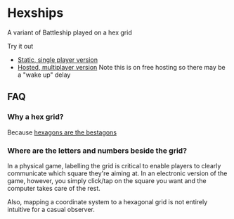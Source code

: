 
# Hexships

A variant of Battleship played on a hex grid

Try it out

- [Static, single player version](https://sguest.github.io/hexships)
- [Hosted, multiplayer version](https://cactus-tin-beat.glitch.me/hexships/) Note this is on free hosting so there may be a "wake up" delay

## FAQ

### Why a hex grid?

Because [hexagons are the bestagons](https://www.youtube.com/watch?v=thOifuHs6eY)

### Where are the letters and numbers beside the grid?

In a physical game, labelling the grid is critical to enable players to clearly communicate which square they're aiming at. In an electronic version of the game, however, you simply click/tap on the square you want and the computer takes care of the rest.

Also, mapping a coordinate system to a hexagonal grid is not entirely intuitive for a casual observer.
